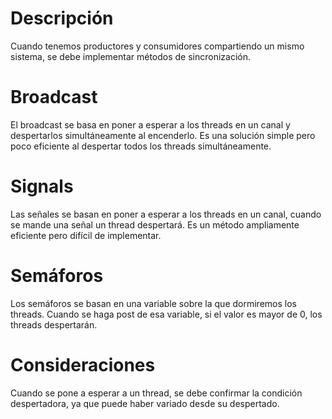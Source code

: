 # Descripción
Cuando tenemos productores y consumidores compartiendo un mismo sistema, se debe implementar métodos de sincronización.
# Broadcast
El broadcast se basa en poner a esperar a los threads en un canal y despertarlos simultáneamente al encenderlo. Es una solución simple pero poco eficiente al despertar todos los threads simultáneamente.
# Signals
Las señales se basan en poner a esperar a los threads en un canal, cuando se mande una señal un thread despertará. Es un método ampliamente eficiente pero difícil de implementar.
# Semáforos
Los semáforos se basan en una variable sobre la que dormiremos los threads. Cuando se haga post de esa variable, si el valor es mayor de 0, los threads despertarán.
# Consideraciones
Cuando se pone a esperar a un thread, se debe confirmar la condición despertadora, ya que puede haber variado desde su despertado.